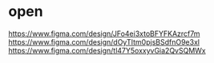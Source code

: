 # open
https://www.figma.com/design/JFo4ei3xtoBFYFKAzrcf7m
https://www.figma.com/design/dOyTItm0pjsBSdfnO9e3xl
https://www.figma.com/design/tl47Y5oxxyvGia2QvSQMWx
